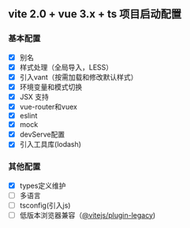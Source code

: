## vite 2.0 + vue 3.x + ts 项目启动配置

### 基本配置

- [x] 别名
- [x] 样式处理（全局导入，LESS）
- [x] 引入vant（按需加载和修改默认样式）
- [x] 环境变量和模式切换
- [x] JSX 支持
- [x] vue-router和vuex
- [x] eslint
- [x] mock
- [x] devServe配置
- [x] 引入工具库(lodash)

### 其他配置

- [x] types定义维护
- [ ] 多语言
- [ ] tsconfig(引入js)
- [ ] 低版本浏览器兼容（[@vitejs/plugin-legacy](https://www.npmjs.com/package/@vitejs/plugin-legacy))